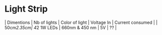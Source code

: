 # Light Strip

| Dimentions | Nb of lights | Color of light | Voltage In | Current consumed |
| 50cm*2.35cm| 4*2 1W LEDs  | 660nm & 450 nm | 5V | ?? |

